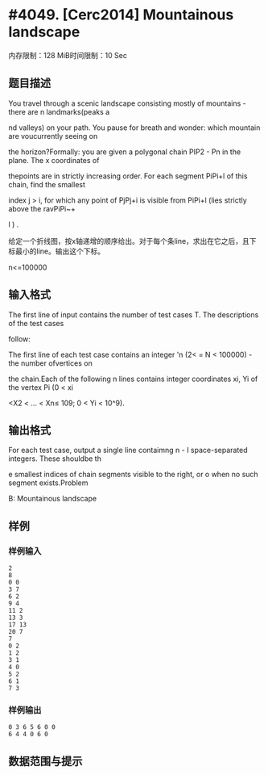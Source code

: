# #4049. [Cerc2014] Mountainous landscape

内存限制：128 MiB时间限制：10 Sec

## 题目描述

You travel through a scenic landscape consisting mostly of mountains - there are n landmarks(peaks a

nd valleys) on your path. You pause for breath and wonder: which mountain are voucurrently seeing on

 the horizon?Formally: you are given a polygonal chain PIP2 - Pn in the plane. The x coordinates of 

thepoints are in strictly increasing order. For each segment PiPi+l of this chain, find the smallest

index j > i, for which any point of PjPj+i is visible from PiPi+l (lies strictly above the ravPiPi~+

l ) .

给定一个折线图，按x轴递增的顺序给出。对于每个条line，求出在它之后，且下标最小的line。输出这个下标。 

n<=100000

## 输入格式

The first line of input contains the number of test cases T. The descriptions of the test cases 

follow: 

The first line of each test case contains an integer 'n (2< = N < 100000) - the number ofvertices on

the chain.Each of the following n lines contains integer coordinates xi, Yi of the vertex Pi (0 < xi

 <X2 < ... < Xn&le; 109; 0 < Yi < 10^9).

## 输出格式

For each test case, output a single line contaimng n - I space-separated integers. These shouldbe th

e smallest indices of chain segments visible to the right, or o when no such segment exists.Problem 

B: Mountainous landscape

## 样例

### 样例输入

    
    2
    8
    0 0
    3 7
    6 2
    9 4
    11 2
    13 3
    17 13
    20 7
    7
    0 2
    1 2
    3 1
    4 0
    5 2
    6 1
    7 3
    

### 样例输出

    
    0 3 6 5 6 0 0
    6 4 4 0 6 0
    

## 数据范围与提示
